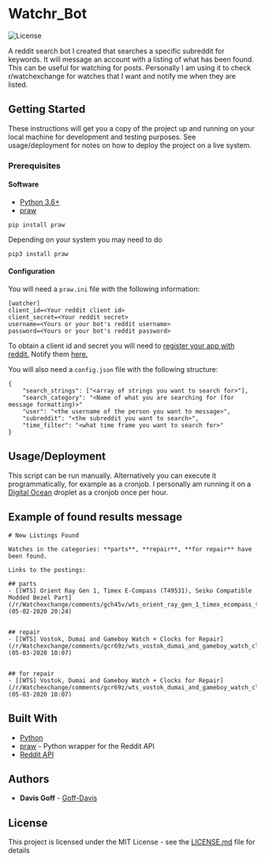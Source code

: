 # Watchr_Bot

![License](https://img.shields.io/github/license/Goff-Davis/Watchr_Bot?style=flat-square)

A reddit search bot I created that searches a specific subreddit for keywords. It will message an account with a listing of what has been found. This can be useful for watching for posts. Personally I am using it to check r/watchexchange for watches that I want and notify me when they are listed.

## Getting Started

These instructions will get you a copy of the project up and running on your local machine for development and testing purposes. See usage/deployment for notes on how to deploy the project on a live system.

### Prerequisites

#### Software

* [Python 3.6+](https://www.python.org/)
* [praw](https://praw.readthedocs.io/en/latest/)

```
pip install praw
```

Depending on your system you may need to do

```
pip3 install praw
```

#### Configuration

You will need a `praw.ini` file with the following information:

```
[watcher]
client_id=<Your reddit client id>
client_secret=<Your reddit secret>
username=<Yours or your bot's reddit username>
password=<Yours or your bot's reddit password>
```

To obtain a client id and secret you will need to [register your app with reddit.](https://www.reddit.com/prefs/apps) Notify them [here.](https://docs.google.com/forms/d/e/1FAIpQLSezNdDNK1-P8mspSbmtC2r86Ee9ZRbC66u929cG2GX0T9UMyw/viewform)


You will also need a `config.json` file with the following structure:

```
{
	"search_strings": ["<array of strings you want to search for>"],
	"search_category": "<Name of what you are searching for (for message formatting)>"
	"user": "<the username of the person you want to message>",
	"subreddit": "<the subreddit you want to search>",
	"time_filter": "<what time frame you want to search for>"
}
```

## Usage/Deployment

This script can be run manually. Alternatively you can execute it programmatically, for example as a cronjob. I personally am running it on a [Digital Ocean](https://www.digitalocean.com/) droplet as a cronjob once per hour.

## Example of found results message

```
# New Listings Found

Watches in the categories: **parts**, **repair**, **for repair** have been found.

Links to the postings:

## parts
- [[WTS] Orient Ray Gen 1, Timex E-Compass (T49531), Seiko Compatible Modded Bezel Part](/r/Watchexchange/comments/gch45v/wts_orient_ray_gen_1_timex_ecompass_t49531_seiko/) (05-02-2020 20:24)


## repair
- [[WTS] Vostok, Dumai and Gameboy Watch + Clocks for Repair](/r/Watchexchange/comments/gcr69z/wts_vostok_dumai_and_gameboy_watch_clocks_for/) (05-03-2020 10:07)


## for repair
- [[WTS] Vostok, Dumai and Gameboy Watch + Clocks for Repair](/r/Watchexchange/comments/gcr69z/wts_vostok_dumai_and_gameboy_watch_clocks_for/) (05-03-2020 10:07)
```

## Built With

* [Python](https://www.python.org/)
* [praw](https://praw.readthedocs.io/en/latest/) - Python wrapper for the Reddit API
* [Reddit API](https://www.reddit.com/dev/api/)

## Authors

* **Davis Goff** - [Goff-Davis](https://github.com/Goff-Davis)

## License

This project is licensed under the MIT License - see the [LICENSE.md](LICENSE.md) file for details
